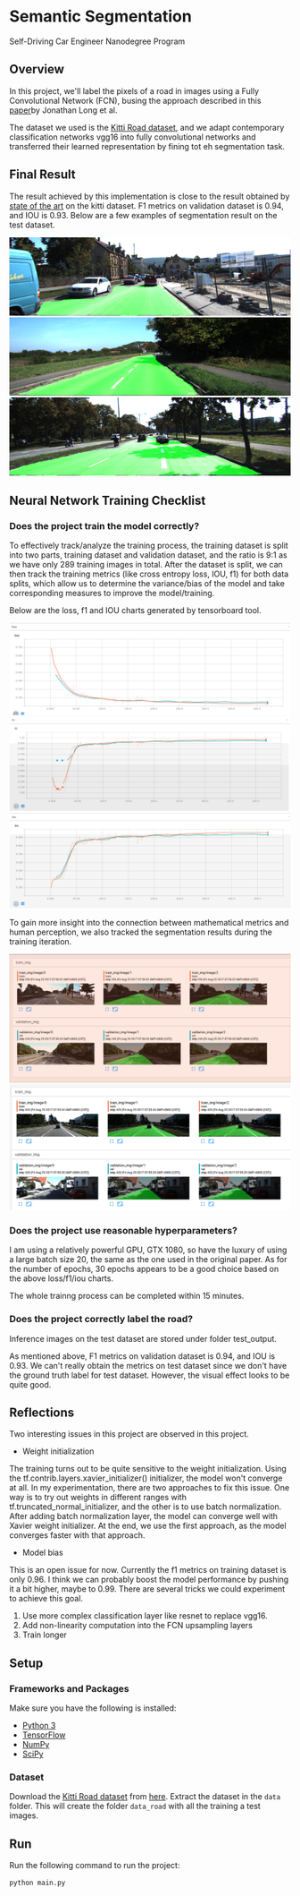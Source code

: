 # Semantic Segmentation  

Self-Driving Car Engineer Nanodegree Program  

## Overview   
In this project, we'll label the pixels of a road in images using a Fully Convolutional Network (FCN), busing the approach described in this [paper](https://people.eecs.berkeley.edu/~jonlong/long_shelhamer_fcn.pdf)by Jonathan Long et al.   

The dataset we used is the [Kitti Road dataset](http://www.cvlibs.net/datasets/kitti/eval_road.php), and we adapt contemporary classification networks vgg16 into fully convolutional networks and transferred their learned representation by fining tot eh segmentation task.  



## Final Result  

The result achieved by this implementation is close to the result obtained by [state of the art](http://www.cvlibs.net/datasets/kitti/eval_road_detail.php?result=a26bd8f871c445ebaaec19289ec4825aff66b82b) on the kitti dataset. F1 metrics on validation dataset is 0.94, and IOU is 0.93. Below are a few examples of segmentation result on the test dataset.  

![uu_000027.png](./test_output/uu_000027.png)
![um_000045.png](./test_output/um_000045.png)
![umm_000025.png](./test_output/umm_000025.png)


## Neural Network Training Checklist

### Does the project train the model correctly?  

To effectively track/analyze the training process, the training dataset is split into two parts, training dataset and validation dataset, and the ratio is 9:1 as we have only 289 training images in total. After the dataset is split, we can then track the training metrics (like cross entropy loss, IOU, f1) for both data splits, which allow us to determine the variance/bias of the model and take corresponding measures to improve the model/training.  

Below are the loss, f1 and IOU charts generated by tensorboard tool.  

![loss.png](./tracking/loss.png)
![f1.png](./tracking/f1.png)
![iou.png](./tracking/iou.png)

To gain more insight into the connection between mathematical metrics and human perception, we also tracked the segmentation results during the training iteration.  

![train_eval_imgs_1.png](./tracking/train_eval_imgs_1.png)
![train_eval_imgs.png](./tracking/train_eval_imgs.png)

### Does the project use reasonable hyperparameters?  

I am using a relatively powerful GPU, GTX 1080, so have the luxury of using a large batch size 20, the same as the one used in the original paper. As for the number of epochs, 30 epochs appears to be a good choice based on the above loss/f1/iou charts.  

The whole trainng process can be completed within 15 minutes.  

### Does the project correctly label the road?  

Inference images on the test dataset are stored under folder test_output.  

As mentioned above, F1 metrics on validation dataset is 0.94, and IOU is 0.93. We can't really obtain the metrics on test dataset since we don't have the ground truth label for test dataset. However, the visual effect looks to be quite good.  



## Reflections  

Two interesting issues in this project are observed in this project.  

* Weight initialization  

The training turns out to be quite sensitive to the weight initialization. Using the tf.contrib.layers.xavier_initializer() initializer, the model won't converge at all. In my experimentation, there are two approaches to fix this issue. One way is to try out weights in different ranges with tf.truncated_normal_initializer, and the other is to use batch normalization. After adding batch normalization layer, the model can converge well with Xavier weight initializer. At the end, we use the first approach, as the model converges faster with that approach.  


* Model bias  

This is an open issue for now. Currently the f1 metrics on training dataset is only 0.96. I think we can probably boost the model performance by pushing it a bit higher, maybe to 0.99. There are several tricks we could experiment to achieve this goal.  
1. Use more complex classification layer like resnet to replace vgg16.    
2. Add non-linearity computation into the FCN upsampling layers  
3. Train longer  




## Setup
### Frameworks and Packages
Make sure you have the following is installed:
 - [Python 3](https://www.python.org/)
 - [TensorFlow](https://www.tensorflow.org/)
 - [NumPy](http://www.numpy.org/)
 - [SciPy](https://www.scipy.org/)
 
### Dataset
Download the [Kitti Road dataset](http://www.cvlibs.net/datasets/kitti/eval_road.php) from [here](http://www.cvlibs.net/download.php?file=data_road.zip).  Extract the dataset in the `data` folder.  This will create the folder `data_road` with all the training a test images.


## Run
Run the following command to run the project:
```
python main.py
```
